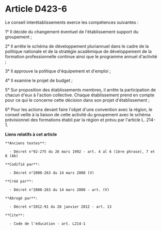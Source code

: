 # Article D423-6

Le conseil interétablissements exerce les compétences suivantes : 

1° Il décide du changement éventuel de l'établissement support du groupement ; 

2° Il arrête le schéma de développement pluriannuel dans le cadre de la politique nationale et de la stratégie académique de
développement de la formation professionnelle continue ainsi que le programme annuel d'activité ; 

3° Il approuve la politique d'équipement et d'emploi ; 

4° Il examine le projet de budget ; 

5° Sur proposition des établissements membres, il arrête la participation de chacun d'eux à l'action collective. Chaque
établissement prend en compte pour ce qui le concerne cette décision dans son projet d'établissement ; 

6° Pour les actions devant faire l'objet d'une convention avec la région, le conseil veille à la liaison de cette activité du
groupement avec le schéma prévisionnel des formations établi par la région et prévu par l'article L. 214-1.

**Liens relatifs à cet article**

	**Anciens textes**:

	  - Décret n°92-275 du 26 mars 1992 - art. 4 al 6 (1ère phrase), 7 et 8 (Ab)

	**Codifié par**:

	  - Décret n°2008-263 du 14 mars 2008 (V)

	**Créé par**:

	  - Décret n°2008-263 du 14 mars 2008 - art. (V)

	**Abrogé par**:

	  - Décret n°2012-91 du 26 janvier 2012 - art. 13

	**Cite**:

	  - Code de l'éducation - art. L214-1
